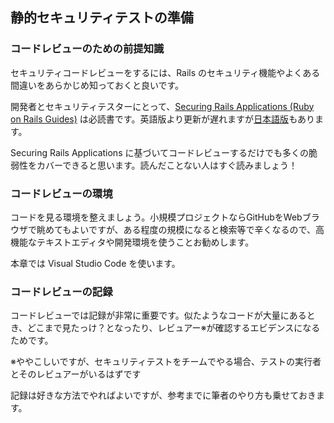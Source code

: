 ## 静的セキュリティテストの準備

### コードレビューのための前提知識

セキュリティコードレビューをするには、Rails のセキュリティ機能やよくある間違いをあらかじめ知っておくと良いです。

開発者とセキュリティテスターにとって、[Securing Rails Applications (Ruby on Rails Guides)](https://guides.rubyonrails.org/security.html) は必読書です。英語版より更新が遅れますが[日本語版](https://railsguides.jp/security.html)もあります。

Securing Rails Applications に基づいてコードレビューするだけでも多くの脆弱性をカバーできると思います。読んだことない人はすぐ読みましょう！

### コードレビューの環境

コードを見る環境を整えましょう。小規模プロジェクトならGitHubをWebブラウザで眺めてもよいですが、ある程度の規模になると検索等で辛くなるので、高機能なテキストエディタや開発環境を使うことお勧めします。

本章では Visual Studio Code を使います。

### コードレビューの記録

コードレビューでは記録が非常に重要です。似たようなコードが大量にあるとき、どこまで見たっけ？となったり、レビュアー※が確認するエビデンスになるためです。

※ややこしいですが、セキュリティテストをチームでやる場合、テストの実行者とそのレビュアーがいるはずです

記録は好きな方法でやればよいですが、参考までに筆者のやり方も乗せておきます。